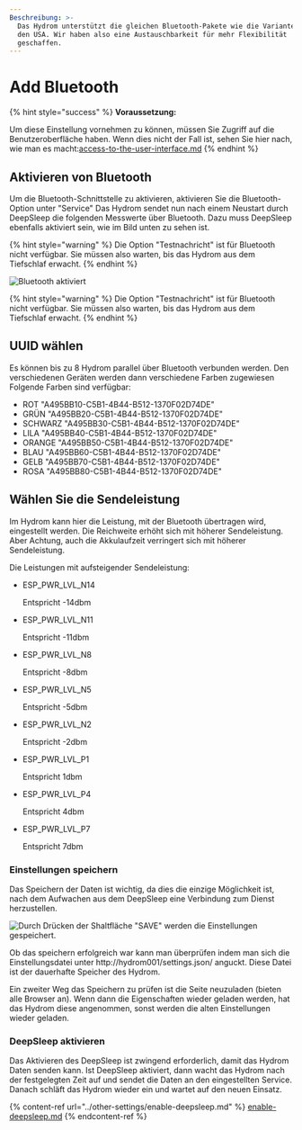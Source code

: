 ```yaml
---
Beschreibung: >-
  Das Hydrom unterstützt die gleichen Bluetooth-Pakete wie die Variante aus den
  den USA. Wir haben also eine Austauschbarkeit für mehr Flexibilität
  geschaffen.
---
```


# Add Bluetooth

{% hint style="success" %}
**Voraussetzung:**

Um diese Einstellung vornehmen zu können, müssen Sie Zugriff auf die Benutzeroberfläche haben. Wenn dies nicht der Fall ist, sehen Sie hier nach, wie man es macht:[access-to-the-user-interface.md](getting-started/establish-first-connection-to-the-hydrom/access-to-the-user-interface.md "mention")
{% endhint %}

## Aktivieren von Bluetooth

Um die Bluetooth-Schnittstelle zu aktivieren, aktivieren Sie die Bluetooth-Option unter "Service" Das Hydrom sendet nun nach einem Neustart durch DeepSleep die folgenden Messwerte über Bluetooth. Dazu muss DeepSleep ebenfalls aktiviert sein, wie im Bild unten zu sehen ist.

{% hint style="warning" %}
Die Option "Testnachricht" ist für Bluetooth nicht verfügbar. Sie müssen also warten, bis das Hydrom aus dem Tiefschlaf erwacht.
{% endhint %}

![Bluetooth aktiviert](.gitbook/assets/Folie27.png)

{% hint style="warning" %}
Die Option "Testnachricht" ist für Bluetooth nicht verfügbar. Sie müssen also warten, bis das Hydrom aus dem Tiefschlaf erwacht.
{% endhint %}

## UUID wählen

Es können bis zu 8 Hydrom parallel über Bluetooth verbunden werden. Den verschiedenen Geräten werden dann verschiedene Farben zugewiesen Folgende Farben sind verfügbar:

* ROT "A495BB10-C5B1-4B44-B512-1370F02D74DE"
* GRÜN "A495BB20-C5B1-4B44-B512-1370F02D74DE"
* SCHWARZ "A495BB30-C5B1-4B44-B512-1370F02D74DE"
* LILA "A495BB40-C5B1-4B44-B512-1370F02D74DE"
* ORANGE "A495BB50-C5B1-4B44-B512-1370F02D74DE"
* BLAU "A495BB60-C5B1-4B44-B512-1370F02D74DE"
* GELB "A495BB70-C5B1-4B44-B512-1370F02D74DE"
* ROSA "A495BB80-C5B1-4B44-B512-1370F02D74DE"

## Wählen Sie die Sendeleistung

Im Hydrom kann hier die Leistung, mit der Bluetooth übertragen wird, eingestellt werden. Die Reichweite erhöht sich mit höherer Sendeleistung. Aber Achtung, auch die Akkulaufzeit verringert sich mit höherer Sendeleistung.

Die Leistungen mit aufsteigender Sendeleistung:

*   ESP\_PWR\_LVL\_N14

    Entspricht -14dbm
*   ESP\_PWR\_LVL\_N11

    Entspricht -11dbm
*   ESP\_PWR\_LVL\_N8

    Entspricht -8dbm
*   ESP\_PWR\_LVL\_N5

    Entspricht -5dbm
*   ESP\_PWR\_LVL\_N2

    Entspricht -2dbm
*   ESP\_PWR\_LVL\_P1

    Entspricht 1dbm
*   ESP\_PWR\_LVL\_P4

    Entspricht 4dbm
*   ESP\_PWR\_LVL\_P7

    Entspricht 7dbm

### Einstellungen speichern

Das Speichern der Daten ist wichtig, da dies die einzige Möglichkeit ist, nach dem Aufwachen aus dem DeepSleep eine Verbindung zum Dienst herzustellen.

![Durch Drücken der Shaltfläche "SAVE" werden die Einstellungen gespeichert.](../.gitbook/assets/Save.png)

Ob das speichern erfolgreich war kann man überprüfen indem man sich die Einstellungsdatei unter http://hydrom001/settings.json/ anguckt. Diese Datei ist der dauerhafte Speicher des Hydrom.

Ein zweiter Weg das Speichern zu prüfen ist die Seite neuzuladen (bieten alle Browser an). Wenn dann die Eigenschaften wieder geladen werden, hat das Hydrom diese angenommen, sonst werden die alten Einstellungen wieder geladen.

### DeepSleep aktivieren

Das Aktivieren des DeepSleep ist zwingend erforderlich, damit das Hydrom Daten senden kann.
Ist DeepSleep aktiviert, dann wacht das Hydrom nach der festgelegten Zeit auf und sendet die Daten an den eingestellten Service.
Danach schläft das Hydrom wieder ein und wartet auf den neuen Einsatz.

{% content-ref url="../other-settings/enable-deepsleep.md" %}
[enable-deepsleep.md](../other-settings/enable-deepsleep.md)
{% endcontent-ref %}
